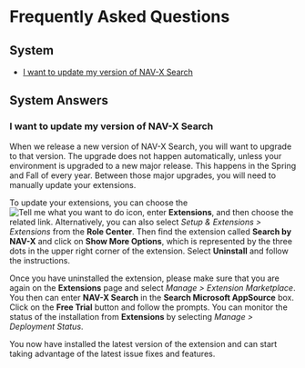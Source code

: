 # Frequently Asked Questions

## System

- [I want to update my version of NAV-X Search](faq-index.md#i-want-to-update-my-version-of-nav-x-search)

## System Answers

### I want to update my version of NAV-X Search

When we release a new version of NAV-X Search, you will want to upgrade to that version. The upgrade does not happen automatically, unless your environment is upgraded to a new major release. This happens in the Spring and Fall of every year. Between those major upgrades, you will need to manually update your extensions.

To update your extensions, you can choose the ![Tell me what you want to do](/images/magnifying-glass.gif) icon, enter **Extensions**, and then choose the related link. Alternatively, you can also select *Setup & Extensions > Extensions* from the **Role Center**. Then find the extension called **Search by NAV-X** and click on **Show More Options**, which is represented by the three dots in the upper right corner of the extension. Select **Uninstall** and follow the instructions.

Once you have uninstalled the extension, please make sure that you are again on the **Extensions** page and select *Manage > Extension Marketplace*. You then can enter **NAV-X Search** in the **Search Microsoft AppSource** box. Click on the **Free Trial** button and follow the prompts. You can monitor the status of the installation from **Extensions** by selecting *Manage > Deployment Status*.

You now have installed the latest version of the extension and can start taking advantage of the latest issue fixes and features.
